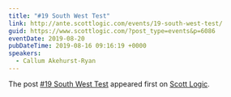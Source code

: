 ```yaml
---
title: "#19 South West Test"
link: http://ante.scottlogic.com/events/19-south-west-test/
guid: https://www.scottlogic.com/?post_type=events&p=6086
eventDate: 2019-08-20
pubDateTime: 2019-08-16 09:16:19 +0000
speakers:
  - Callum Akehurst-Ryan
---
```


<p>The post <a rel="nofollow" href="http://ante.scottlogic.com/events/19-south-west-test/">#19 South West Test</a> appeared first on <a rel="nofollow" href="http://ante.scottlogic.com">Scott Logic</a>.</p>
